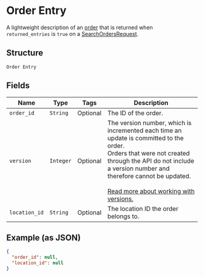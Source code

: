 
# Order Entry

A lightweight description of an [order](../../doc/models/order.md) that is returned when
`returned_entries` is `true` on a [SearchOrdersRequest](../../doc/api/orders.md#search-orders).

## Structure

`Order Entry`

## Fields

| Name | Type | Tags | Description |
|  --- | --- | --- | --- |
| `order_id` | `String` | Optional | The ID of the order. |
| `version` | `Integer` | Optional | The version number, which is incremented each time an update is committed to the order.<br>Orders that were not created through the API do not include a version number and<br>therefore cannot be updated.<br><br>[Read more about working with versions.](https://developer.squareup.com/docs/orders-api/manage-orders#update-orders) |
| `location_id` | `String` | Optional | The location ID the order belongs to. |

## Example (as JSON)

```json
{
  "order_id": null,
  "location_id": null
}
```

